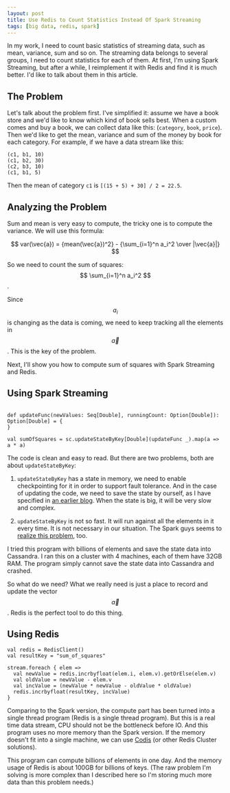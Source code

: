 ```yaml
---
layout: post
title: Use Redis to Count Statistics Instead Of Spark Streaming
tags: [big data, redis, spark]
---
```


In my work, I need to count basic statistics of streaming data, such as mean, variance, sum and so on. The streaming data belongs to several groups, I need to count statistics for each of them. At first, I'm using Spark Streaming, but after a while, I reimplement it with Redis and find it is much better. I'd like to talk about them in this article.

The Problem
-------------

Let's talk about the problem first. I've simplified it: assume we have a book store and we'd like to know which kind of book sells best. When a custom comes and buy a book, we can collect data like this: (`category`, `book`, `price`). Then we'd like to get the mean, variance and sum of the money by book for each category. For example, if we have a data stream like this:

```
(c1, b1, 10)
(c1, b2, 30)
(c2, b3, 10)
(c1, b1, 5)
```

Then the mean of category `c1` is `[(15 + 5) + 30] / 2 = 22.5`.

Analyzing the Problem
--------------

Sum and mean is very easy to compute, the tricky one is to compute the variance. We will use this formula:

<span>$$ var(\vec{a}) = {mean(\vec{a})^2} - {\sum_{i=1}^n a_i^2 \over |\vec{a}|} $$</span>

So we need to count the sum of squares: <span>$$ \sum_{i=1}^n a_i^2 $$</span>.

Since <span>$$ a_i $$</span> is changing as the data is coming, we need to keep tracking all the elements in <span>$$ \vec{a} $$</span>. This is the key of the problem.

Next, I'll show you how to compute sum of squares with Spark Streaming and Redis.


Using Spark Streaming
----------------

```

def updateFunc(newValues: Seq[Double], runningCount: Option[Double]): Option[Double] = {
}

val sumOfSquares = sc.updateStateByKey[Double](updateFunc _).map(a => a * a)

```

The code is clean and easy to read. But there are two problems, both are about `updateStateByKey`:

1. `updateStateByKey` has a state in memory, we need to enable checkpointing for it in order to support fault tolerance. And in the case of updating the code, we need to save the state by ourself, as I have specified in [an earlier blog](/2015-11-03-the-proper-way-to-use-spark-checkpoint.html). When the state is big, it will be very slow and complex.

2. `updateStateByKey` is not so fast. It will run against all the elements in it every time. It is not necessary in our situation. The Spark guys seems to [realize this problem](http://technicaltidbit.blogspot.sg/2015/11/spark-streaming-16-stop-using.html), too.

I tried this program with billions of elements and save the state data into Cassandra. I ran this on a cluster with 4 machines, each of them have 32GB RAM. The program simply cannot save the state data into Cassandra and crashed.

So what do we need? What we really need is just a place to record and update the vector <span>$$\vec{a}$$</span>. Redis is the perfect tool to do this thing.

Using Redis
----------------

```
val redis = RedisClient()
val resultKey = "sum_of_squares"

stream.foreach { elem =>
  val newValue = redis.incrbyfloat(elem.i, elem.v).getOrElse(elem.v)
  val oldValue = newValue - elem.v
  val incValue = (newValue * newValue - oldValue * oldValue)
  redis.incrbyfloat(resultKey, incValue)
}
```

Comparing to the Spark version, the compute part has been turned into a single thread program (Redis is a single thread program). But this is a real time data stream, CPU should not be the bottleneck before IO. And this program uses no more memory than the Spark version. If the memory doesn't fit into a single machine, we can use [Codis](https://github.com/wandoulabs/codis) (or other Redis Cluster solutions).

This program can compute billions of elements in one day. And the memory usage of Redis is about 100GB for billions of keys. (The raw problem I'm solving is more complex than I described here so I'm storing much more data than this problem needs.)

